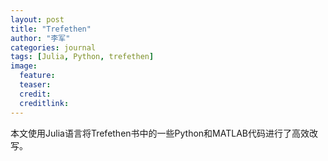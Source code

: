 ```yaml
---
layout: post
title: "Trefethen"
author: "李军"
categories: journal
tags: [Julia, Python, trefethen]
image:
  feature: 
  teaser: 
  credit:
  creditlink:
---
```


本文使用Julia语言将Trefethen书中的一些Python和MATLAB代码进行了高效改写。


